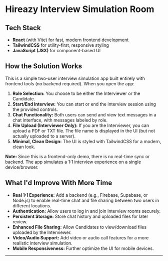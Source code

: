 # Hireazy Interview Simulation Room

## Tech Stack
- **React** (with Vite) for fast, modern frontend development
- **TailwindCSS** for utility-first, responsive styling
- **JavaScript (JSX)** for component-based UI

## How the Solution Works
This is a simple two-user interview simulation app built entirely with frontend tools (no backend required). When you open the app:

1. **Role Selection:** You choose to be either the Interviewer or the Candidate.
2. **Start/End Interview:** You can start or end the interview session using the provided controls.
3. **Chat Functionality:** Both users can send and view text messages in a chat interface, with messages labeled by role.
4. **File Upload (Interviewer Only):** If you are the Interviewer, you can upload a PDF or TXT file. The file name is displayed in the UI (but not actually uploaded to a server).
5. **Minimal, Clean Design:** The UI is styled with TailwindCSS for a modern, clean look.

**Note:** Since this is a frontend-only demo, there is no real-time sync or backend. The app simulates a 1:1 interview experience on a single device/browser.

## What I'd Improve With More Time
- **Real 1:1 Experience:** Add a backend (e.g., Firebase, Supabase, or Node.js) to enable real-time chat and file sharing between two users in different locations.
- **Authentication:** Allow users to log in and join interview rooms securely.
- **Persistent Storage:** Store chat history and uploaded files for later review.
- **Enhanced File Sharing:** Allow Candidates to view/download files uploaded by the Interviewer.
- **Video/Audio Support:** Add video or audio call features for a more realistic interview simulation.
- **Mobile Responsiveness:** Further optimize the UI for mobile devices.

---
